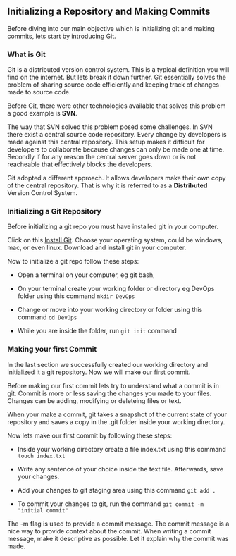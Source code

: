 ## Initializing a Repository and Making Commits

Before diving into our main objective which is initializing git and making commits, lets start by introducing Git.

### What is Git

Git is a distributed version control system. This is a typical definition you will find on the internet. But lets break it down further. Git essentially solves the problem of sharing source code efficiently and keeping track of changes made to source code.

Before Git, there were other technologies available that solves this problem a good example is **SVN**.

The way that SVN solved this problem posed some challenges. In SVN there exist a central source code repository. Every change by developers is made against this central repository. This setup makes it difficult for developers to collaborate because changes can only be made one at time. Secondly if for any reason the central server goes down or is not reacheable that effectively blocks the developers.

Git adopted a different approach. It allows developers make their own copy of the central repository. That is why it is referred to as a **Distributed** Version Control System.


### Initializing a Git Repository

Before initializing a git repo you must have installed git in your computer. 

Click on this [Install Git](https://git-scm.com/downloads). Choose your operating system, could be windows, mac, or even linux. Download and install git in your computer.

Now to initialize a git repo follow these steps:

- Open a terminal on your computer, eg git bash,

- On your terminal create your working folder or directory eg DevOps folder using this command `mkdir DevOps`

- Change or move into your working directory or folder using this command `cd DevOps`

- While you are inside the folder, run `git init` command


### Making your first Commit

In the last section we successfully created our working directory and initialized it a git repository. Now we will make our first commit.

Before making our first commit lets try to understand what a commit is in git. Commit is more or less saving the changes you made to your files. Changes can be adding, modifying or deleteing files or text.

When your make a commit, git takes a snapshot of the current state of your repository and saves a copy in the .git folder inside your working directory.

Now lets make our first commit by following these steps:

- Inside your working directory create a file index.txt using this command `touch index.txt`

- Write any sentence of your choice inside the text file. Afterwards, save your changes.

- Add your changes to git staging area using this command `git add .`

- To commit your changes to git, run the command `git commit -m "initial commit"`

The -m flag is used to provide a commit message. The commit message is a nice way to provide context about the commit. When writing a commit message, make it descriptive as possible. Let it explain why the commit was made.
